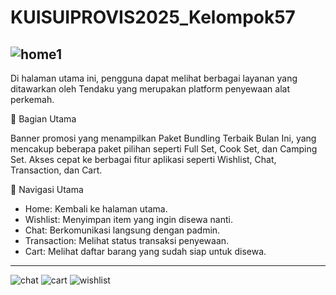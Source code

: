 # KUISUIPROVIS2025_Kelompok57

![home1](https://github.com/user-attachments/assets/ce0e6f74-c285-4412-89bf-95ddefc2eb76)
---
Di halaman utama ini, pengguna dapat melihat berbagai layanan yang ditawarkan oleh Tendaku yang merupakan platform penyewaan alat perkemah.

🔹 Bagian Utama

Banner promosi yang menampilkan Paket Bundling Terbaik Bulan Ini, yang mencakup beberapa paket pilihan seperti Full Set, Cook Set, dan Camping Set.
Akses cepat ke berbagai fitur aplikasi seperti Wishlist, Chat, Transaction, dan Cart.

🔹 Navigasi Utama

- Home: Kembali ke halaman utama.
- Wishlist: Menyimpan item yang ingin disewa nanti.
- Chat: Berkomunikasi langsung dengan padmin.
- Transaction: Melihat status transaksi penyewaan.
- Cart: Melihat daftar barang yang sudah siap untuk disewa.

----
![chat](https://github.com/user-attachments/assets/87023924-d905-488c-82d0-b5e8e76691c2)
![cart](https://github.com/user-attachments/assets/91a66fef-091f-4580-832b-efcc07b2ecc1)
![wishlist](https://github.com/user-attachments/assets/2a2788ec-e527-46a0-93b5-ac5a47e99eee)

